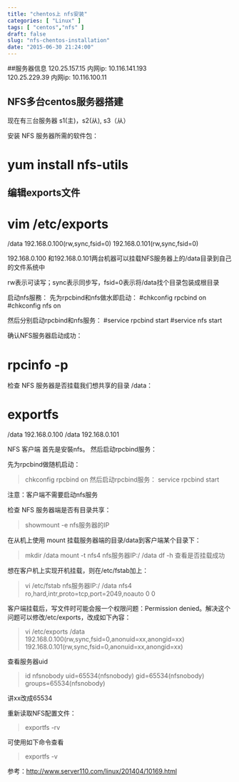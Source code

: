 ```yaml
---
title: "chentos上 nfs安装"
categories: [ "Linux" ]
tags: [ "centos","nfs" ]
draft: false
slug: "nfs-chentos-installation"
date: "2015-06-30 21:24:00"
---
```


##服务器信息
120.25.157.15   内网ip: 10.116.141.193  
120.25.229.39   内网ip: 10.116.100.11

## NFS多台centos服务器搭建
现在有三台服务器
s1(主)，s2(从), s3（从）

安装 NFS 服务器所需的软件包：
# yum install nfs-utils

## 编辑exports文件
# vim /etc/exports
/data 192.168.0.100(rw,sync,fsid=0)  192.168.0.101(rw,sync,fsid=0)

192.168.0.100 和192.168.0.101两台机器可以挂载NFS服务器上的/data目录到自己的文件系统中


<!--more-->


rw表示可读写；sync表示同步写，fsid=0表示将/data找个目录包装成根目录

启动nfs服務：
先为rpcbind和nfs做水即启动：
#chkconfig rpcbind on
#chkconfig nfs on

然后分别启动rpcbind和nfs服务：
#service rpcbind start
#service nfs start

确认NFS服务器启动成功：
# rpcinfo -p

检查 NFS 服务器是否挂载我们想共享的目录 /data：
# exportfs
/data         	192.168.0.100
/data         	192.168.0.101

NFS 客户端
首先是安裝nfs。
然后启动rpcbind服务：

先为rpcbind做随机启动：
> chkconfig rpcbind on
然后启动rpcbind服务：
> service rpcbind start

注意：客户端不需要启动nfs服务

检查 NFS 服务器端是否有目录共享：
> showmount -e nfs服务器的IP

在从机上使用 mount 挂载服务器端的目录/data到客户端某个目录下：
> mkdir /data
> mount -t nfs4 nfs服务器IP:/    /data
> df -h 查看是否挂载成功

想在客户机上实现开机挂载，则在/etc/fstab加上：
> vi /etc/fstab
> nfs服务器IP:/   /data  nfs4 ro,hard,intr,proto=tcp,port=2049,noauto 0 0

客户端挂载后，写文件时可能会报一个权限问题：Permission denied。解决这个问题可以修改/etc/exports，改成如下內容：
> vi /etc/exports
> /data  192.168.0.100(rw,sync,fsid=0,anonuid=xx,anongid=xx) 192.168.0.101(rw,sync,fsid=0,anonuid=xx,anongid=xx)

查看服务器uid
> id nfsnobody 
> uid=65534(nfsnobody) gid=65534(nfsnobody) groups=65534(nfsnobody)

讲xx改成65534
 
重新读取NFS配置文件：
> exportfs -rv

可使用如下命令查看
> exportfs -v

参考：http://www.server110.com/linux/201404/10169.html